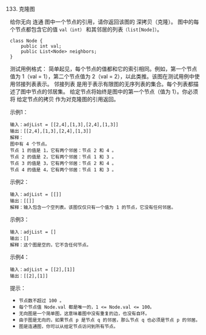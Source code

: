 133. 克隆图

给你无向 连通 图中一个节点的引用，请你返回该图的 深拷贝（克隆）。
图中的每个节点都包含它的值 `val（int）` 和其邻居的列表`（list[Node]）`。
```
class Node {
    public int val;
    public List<Node> neighbors;
}
```

测试用例格式：
简单起见，每个节点的值都和它的索引相同。例如，第一个节点值为 1（val = 1），第二个节点值为 2（val = 2），以此类推。该图在测试用例中使用邻接列表表示。
邻接列表 是用于表示有限图的无序列表的集合。每个列表都描述了图中节点的邻居集。
给定节点将始终是图中的第一个节点（值为 1）。你必须将 给定节点的拷贝 作为对克隆图的引用返回。

示例1：
```
输入：adjList = [[2,4],[1,3],[2,4],[1,3]]
输出：[[2,4],[1,3],[2,4],[1,3]]
解释：
图中有 4 个节点。
节点 1 的值是 1，它有两个邻居：节点 2 和 4 。
节点 2 的值是 2，它有两个邻居：节点 1 和 3 。
节点 3 的值是 3，它有两个邻居：节点 2 和 4 。
节点 4 的值是 4，它有两个邻居：节点 1 和 3 。
```

示例2：
```
输入：adjList = [[]]
输出：[[]]
解释：输入包含一个空列表。该图仅仅只有一个值为 1 的节点，它没有任何邻居。
```

示例3：
```
输入：adjList = []
输出：[]
解释：这个图是空的，它不含任何节点。
```

示例4：
```
输入：adjList = [[2],[1]]
输出：[[2],[1]]
```

提示：
- `节点数不超过 100 。`
- `每个节点值 Node.val 都是唯一的，1 <= Node.val <= 100。`
- `无向图是一个简单图，这意味着图中没有重复的边，也没有自环。`
- `由于图是无向的，如果节点 p 是节点 q 的邻居，那么节点 q 也必须是节点 p 的邻居。`
- `图是连通图，你可以从给定节点访问到所有节点。`